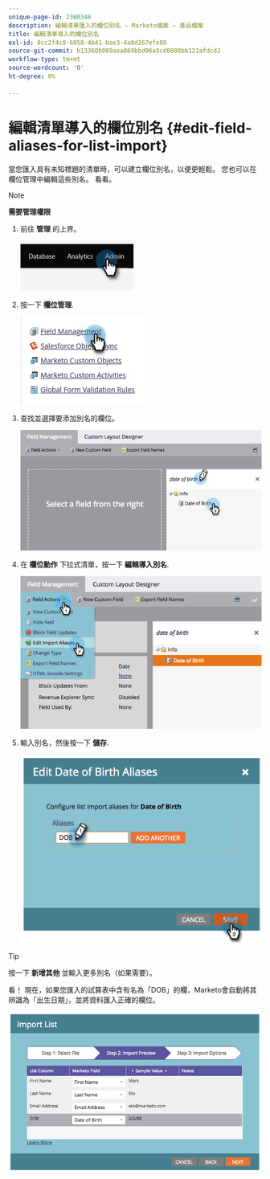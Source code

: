 ```yaml
---
unique-page-id: 2360346
description: 編輯清單匯入的欄位別名 — Marketo檔案 — 產品檔案
title: 編輯清單導入的欄位別名
exl-id: 0cc2f4c8-6858-4b41-bae3-4a8d267efe88
source-git-commit: b13360b009aea869bbd96a9cd0888bb121afdcd2
workflow-type: tm+mt
source-wordcount: '0'
ht-degree: 0%

---
```


# 編輯清單導入的欄位別名 {#edit-field-aliases-for-list-import}

當您匯入具有未知標題的清單時，可以建立欄位別名，以便更輕鬆。 您也可以在欄位管理中編輯這些別名。 看看。

>[!NOTE]
>
>**需要管理權限**

1. 前往 **管理** 的上界。

   ![](assets/edit-field-aliases-for-list-import-1.png)

1. 按一下 **欄位管理**.

   ![](assets/edit-field-aliases-for-list-import-2.png)

1. 查找並選擇要添加別名的欄位。

   ![](assets/edit-field-aliases-for-list-import-3.png)

1. 在 **欄位動作** 下拉式清單，按一下 **編輯導入別名**.

   ![](assets/edit-field-aliases-for-list-import-4.png)

1. 輸入別名，然後按一下 **儲存**.

   ![](assets/edit-field-aliases-for-list-import-5.png)

>[!TIP]
>
>按一下 **新增其他** 並輸入更多別名（如果需要）。

看！ 現在，如果您匯入的試算表中含有名為「DOB」的欄，Marketo會自動將其辨識為「出生日期」，並將資料匯入正確的欄位。

![](assets/edit-field-aliases-for-list-import-6.png)
